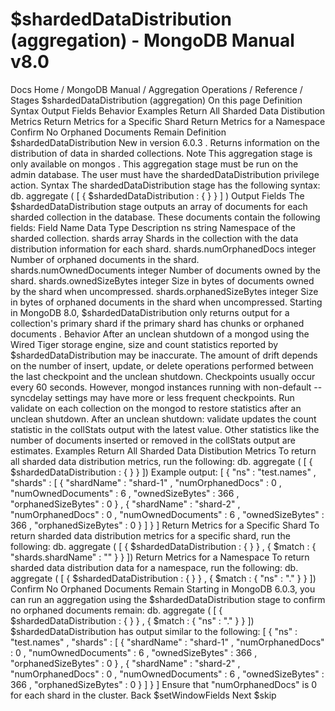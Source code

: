 # $shardedDataDistribution (aggregation) - MongoDB Manual v8.0


Docs Home / MongoDB Manual / Aggregation Operations / Reference / Stages $shardedDataDistribution (aggregation) On this page Definition Syntax Output Fields Behavior Examples Return All Sharded Data Distibution Metrics Return Metrics for a Specific Shard Return Metrics for a Namespace Confirm No Orphaned Documents Remain Definition $shardedDataDistribution New in version 6.0.3 . Returns information on the distribution of data in sharded collections. Note This aggregation stage is only available on mongos . This aggregation stage must be run on the admin database.  The user must
have the shardedDataDistribution privilege action. Syntax The shardedDataDistribution stage has the following syntax: db. aggregate ( [ { $shardedDataDistribution : { } } ] ) Output Fields The $shardedDataDistribution stage outputs an array of documents
for each sharded collection in the database.  These documents contain the
following fields: Field Name Data Type Description ns string Namespace of the sharded collection. shards array Shards in the collection with the data distribution
information for each shard. shards.numOrphanedDocs integer Number of orphaned documents in the shard. shards.numOwnedDocuments integer Number of documents owned by the shard. shards.ownedSizeBytes integer Size in bytes of documents owned by the shard when
uncompressed. shards.orphanedSizeBytes integer Size in bytes of orphaned documents in the shard when
uncompressed. Starting in MongoDB 8.0, $shardedDataDistribution only returns
output for a collection's primary shard if the primary shard
has chunks or orphaned documents . Behavior After an unclean shutdown of a mongod using the Wired Tiger storage engine, size and count statistics reported by $shardedDataDistribution may be inaccurate. The amount of drift depends on the number of insert, update, or delete
operations performed between the last checkpoint and the unclean shutdown. Checkpoints
usually occur every 60 seconds. However, mongod instances running
with non-default --syncdelay settings may have more or less frequent
checkpoints. Run validate on each collection on the mongod to restore statistics after an unclean shutdown. After an unclean shutdown: validate updates the count statistic in the collStats output with the latest value. Other statistics like the number of documents inserted or removed in
the collStats output are
estimates. Examples Return All Sharded Data Distibution Metrics To return all sharded data distribution metrics, run the following: db. aggregate ( [ { $shardedDataDistribution : { } } ]) Example output: [ { "ns" : "test.names" , "shards" : [ { "shardName" : "shard-1" , "numOrphanedDocs" : 0 , "numOwnedDocuments" : 6 , "ownedSizeBytes" : 366 , "orphanedSizeBytes" : 0 } , { "shardName" : "shard-2" , "numOrphanedDocs" : 0 , "numOwnedDocuments" : 6 , "ownedSizeBytes" : 366 , "orphanedSizeBytes" : 0 } ] } ] Return Metrics for a Specific Shard To return sharded data distribution metrics for a specific shard,
run the following: db. aggregate ( [ { $shardedDataDistribution : { } } , { $match : { "shards.shardName" : "<name of the shard>" } } ]) Return Metrics for a Namespace To return sharded data distribution data for a namespace, run the
following: db. aggregate ( [ { $shardedDataDistribution : { } } , { $match : { "ns" : "<database>.<collection>" } } ]) Confirm No Orphaned Documents Remain Starting in MongoDB 6.0.3, you can run an aggregation using the $shardedDataDistribution stage to confirm no orphaned
documents remain: db. aggregate ( [ { $shardedDataDistribution : { } } , { $match : { "ns" : "<database>.<collection>" } } ]) $shardedDataDistribution has output similar to the following: [ { "ns" : "test.names" , "shards" : [ { "shardName" : "shard-1" , "numOrphanedDocs" : 0 , "numOwnedDocuments" : 6 , "ownedSizeBytes" : 366 , "orphanedSizeBytes" : 0 } , { "shardName" : "shard-2" , "numOrphanedDocs" : 0 , "numOwnedDocuments" : 6 , "ownedSizeBytes" : 366 , "orphanedSizeBytes" : 0 } ] } ] Ensure that "numOrphanedDocs" is 0 for each shard in the
cluster. Back $setWindowFields Next $skip
